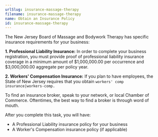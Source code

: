 ```yaml
---
urlSlug: insurance-massage-therapy
filename: insurance-massage-therapy
name: Obtain an Insurance Policy
id: insurance-massage-therapy
---
```

The New Jersey Board of Massage and Bodywork Therapy has specific insurance requirements for your business:

**1. Professional Liability Insurance:** In order to complete your business registration, you must provide proof of professional liability insurance coverage in a minimum amount of $1,000,000.00 per occurrence and $3,000,000.00 aggregate per policy year. 

**2. Workers' Compensation Insurance:** If you plan to have employees, the State of New Jersey requires that you obtain `workers' comp insurance|workers-comp.`

To find an insurance broker, speak to your network, or local Chamber of Commerce. Oftentimes, the best way to find a broker is through word of mouth.

After you complete this task, you will have:

* A Professional Liability insurance policy for your business
* A Worker's Compensation insurance policy (if applicable)